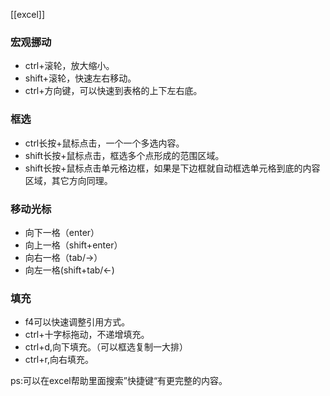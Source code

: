 [[excel]]

### 宏观挪动
- ctrl+滚轮，放大缩小。
- shift+滚轮，快速左右移动。
- ctrl+方向键，可以快速到表格的上下左右底。


### 框选
- ctrl长按+鼠标点击，一个一个多选内容。
- shift长按+鼠标点击，框选多个点形成的范围区域。
- shift长按+鼠标点击单元格边框，如果是下边框就自动框选单元格到底的内容区域，其它方向同理。


### 移动光标
- 向下一格（enter）
- 向上一格（shift+enter）
- 向右一格（tab/→）
- 向左一格(shift+tab/←)


### 填充
- f4可以快速调整引用方式。
- ctrl+十字标拖动，不递增填充。
- ctrl+d,向下填充。（可以框选复制一大排）
- ctrl+r,向右填充。

ps:可以在excel帮助里面搜索”快捷键“有更完整的内容。

